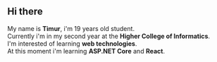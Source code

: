 ## Hi there

My name is **Timur**, i'm 19 years old student.\
Currently i'm in my second year at the **Higher College of Informatics**.\
I'm interested of learning **web technologies**.\
At this moment i'm learning **ASP.NET Core** and **React**.

